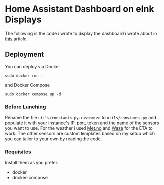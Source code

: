 # Home Assistant Dashboard on eInk Displays
The following is the code i wrote to display the dashboard i wrote about in [this](https://medium.com/@federicoimberti/repurposing-an-old-kobo-ereader-into-a-non-distracting-low-maintenance-home-assistant-dashboard-d04579a315b0) article.

## Deployment
You can deploy via Docker

`sudo docker run .`

and Docker Compose

`sudo docker compose up -d`

### Before Lunching
Rename the file `utils/constants.py.customize` to `utils/constants.py` and populate it with your instance's IP, port, token and the name of the sensors you want to use. For the weather i used [Met.no](https://www.home-assistant.io/integrations/met) and [Waze](https://www.home-assistant.io/integrations/waze_travel_time) for the ETA to work. The other sensors are custom templates based on my setup which you can tailor to your own by reading the code.

### Requisites
Install them as you prefer:
- docker
- docker-compose
